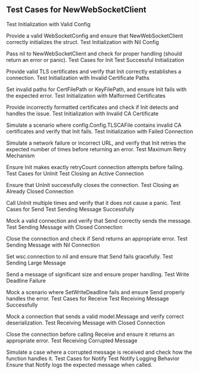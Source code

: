 ## Test Cases for NewWebSocketClient
Test Initialization with Valid Config

Provide a valid WebSocketConfig and ensure that NewWebSocketClient correctly initializes the struct.
Test Initialization with Nil Config

Pass nil to NewWebSocketClient and check for proper handling (should return an error or panic).
Test Cases for Init
Test Successful Initialization

Provide valid TLS certificates and verify that Init correctly establishes a connection.
Test Initialization with Invalid Certificate Paths

Set invalid paths for CertFilePath or KeyFilePath, and ensure Init fails with the expected error.
Test Initialization with Malformed Certificates

Provide incorrectly formatted certificates and check if Init detects and handles the issue.
Test Initialization with Invalid CA Certificate

Simulate a scenario where config.Config.TLSCAFile contains invalid CA certificates and verify that Init fails.
Test Initialization with Failed Connection

Simulate a network failure or incorrect URL, and verify that Init retries the expected number of times before returning an error.
Test Maximum Retry Mechanism

Ensure Init makes exactly retryCount connection attempts before failing.
Test Cases for UnInit
Test Closing an Active Connection

Ensure that UnInit successfully closes the connection.
Test Closing an Already Closed Connection

Call UnInit multiple times and verify that it does not cause a panic.
Test Cases for Send
Test Sending Message Successfully

Mock a valid connection and verify that Send correctly sends the message.
Test Sending Message with Closed Connection

Close the connection and check if Send returns an appropriate error.
Test Sending Message with Nil Connection

Set wsc.connection to nil and ensure that Send fails gracefully.
Test Sending Large Message

Send a message of significant size and ensure proper handling.
Test Write Deadline Failure

Mock a scenario where SetWriteDeadline fails and ensure Send properly handles the error.
Test Cases for Receive
Test Receiving Message Successfully

Mock a connection that sends a valid model.Message and verify correct deserialization.
Test Receiving Message with Closed Connection

Close the connection before calling Receive and ensure it returns an appropriate error.
Test Receiving Corrupted Message

Simulate a case where a corrupted message is received and check how the function handles it.
Test Cases for Notify
Test Notify Logging Behavior
Ensure that Notify logs the expected message when called.
